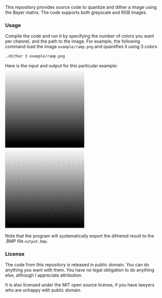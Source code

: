 This repository provides source code to quantize and dither a image using the Bayer matrix.
The code supports both greyscale and RGB images.

### Usage

Compile the code and run it by specifying the number of colors you want per channel, and the path to the image.
For example, the following command load the image `example/ramp.png` and quantifies it using 3 colors 
```sh
./dither 3 example/ramp.png
```
Here is the input and output for this particular example: 
![alt text](examples/ramp.png "the input image")
![alt text](examples/ramp_3.png "the output image")

Note that the program will systematically export the dithered result to the .BMP file  `output.bmp`.

### License

The code from this repository is released in public domain. You can do anything you want with them. You have no legal obligation to do anything else, although I appreciate attribution.

It is also licensed under the MIT open source license, if you have lawyers who are unhappy with public domain.
